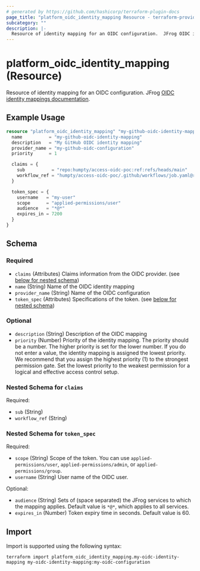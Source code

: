 ```yaml
---
# generated by https://github.com/hashicorp/terraform-plugin-docs
page_title: "platform_oidc_identity_mapping Resource - terraform-provider-platform"
subcategory: ""
description: |-
  Resource of identity mapping for an OIDC configuration.  JFrog OIDC identity mappings documentation https://jfrog.com/help/r/jfrog-platform-administration-documentation/configure-identity-mappings.
---
```


# platform_oidc_identity_mapping (Resource)

Resource of identity mapping for an OIDC configuration.  JFrog [OIDC identity mappings documentation](https://jfrog.com/help/r/jfrog-platform-administration-documentation/configure-identity-mappings).

## Example Usage

```terraform
resource "platform_oidc_identity_mapping" "my-github-oidc-identity-mapping" {
  name          = "my-github-oidc-identity-mapping"
  description   = "My GitHub OIDC identity mapping"
  provider_name = "my-github-oidc-configuration"
  priority      = 1

  claims = {
    sub          = "repo:humpty/access-oidc-poc:ref:refs/heads/main"
    workflow_ref = "humpty/access-oidc-poc/.github/workflows/job.yaml@refs/heads/main"
  }

  token_spec = {
    username   = "my-user"
    scope      = "applied-permissions/user"
    audience   = "*@*"
    expires_in = 7200
  }
}
```

<!-- schema generated by tfplugindocs -->
## Schema

### Required

- `claims` (Attributes) Claims information from the OIDC provider. (see [below for nested schema](#nestedatt--claims))
- `name` (String) Name of the OIDC identity mapping
- `provider_name` (String) Name of the OIDC configuration
- `token_spec` (Attributes) Specifications of the token. (see [below for nested schema](#nestedatt--token_spec))

### Optional

- `description` (String) Description of the OIDC mapping
- `priority` (Number) Priority of the identity mapping. The priority should be a number. The higher priority is set for the lower number. If you do not enter a value, the identity mapping is assigned the lowest priority. We recommend that you assign the highest priority (1) to the strongest permission gate. Set the lowest priority to the weakest permission for a logical and effective access control setup.

<a id="nestedatt--claims"></a>
### Nested Schema for `claims`

Required:

- `sub` (String)
- `workflow_ref` (String)


<a id="nestedatt--token_spec"></a>
### Nested Schema for `token_spec`

Required:

- `scope` (String) Scope of the token. You can use `applied-permissions/user`, `applied-permissions/admin`, or `applied-permissions/group`.
- `username` (String) User name of the OIDC user.

Optional:

- `audience` (String) Sets of (space separated) the JFrog services to which the mapping applies. Default value is `*@*`, which applies to all services.
- `expires_in` (Number) Token expiry time in seconds. Default value is 60.

## Import

Import is supported using the following syntax:

```shell
terraform import platform_oidc_identity_mapping.my-oidc-identity-mapping my-oidc-identity-mapping:my-oidc-configuration
```
